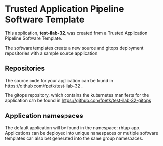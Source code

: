 # Trusted Application Pipeline Software Template

This application, **test-ilab-32**, was created from a Trusted Application Pipeline Software Template.

The software templates create a new source and gitops deployment repositories with a sample source application. 

## Repositories

The source code for your application can be found in [https://github.com/fpetk/test-ilab-32 ](https://github.com/fpetk/test-ilab-32 ).
 
The gitops repository, which contains the kubernetes manifests for the application can be found in 
[https://github.com/fpetk/test-ilab-32-gitops ](https://github.com/fpetk/test-ilab-32-gitops ) 

## Application namespaces 

The default application will be found in the namespace: rhtap-app. Applications can be deployed into unique namespaces or multiple software templates can also bet generated into the same group namespaces.  